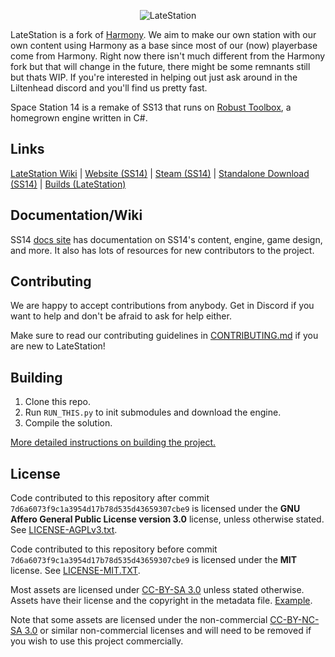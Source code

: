 <p align="center"> <img alt="LateStation" src="https://raw.githubusercontent.com/ReboundQ3/Late-station-14/refs/heads/master/Resources/Textures/Logo/logo.png" /></p>

LateStation is a fork of [Harmony](https://github.com/ss14-harmony/ss14-harmony). We aim to make our own station with our own content using Harmony as a base since most of our (now) playerbase come from Harmony.
Right now there isn't much different from the Harmony fork but that will change in the future, there might be some remnants still but thats WIP.
If you're interested in helping out just ask around in the Liltenhead discord and you'll find us pretty fast.

Space Station 14 is a remake of SS13 that runs on [Robust Toolbox](https://github.com/space-wizards/RobustToolbox), a homegrown engine written in C#.

## Links

[LateStation Wiki](http://wiki.lateStation14.com/) | [Website (SS14)](https://spacestation14.io/) | [Steam (SS14)](https://store.steampowered.com/app/1255460/Space_Station_14/) | [Standalone Download (SS14)](https://spacestation14.io/about/nightlies/) | [Builds (LateStation)](http://cdn.lateStation14.com/fork/lateStation/)

## Documentation/Wiki

SS14 [docs site](https://docs.spacestation14.io/) has documentation on SS14's content, engine, game design, and more. It also has lots of resources for new contributors to the project.

## Contributing

We are happy to accept contributions from anybody. Get in Discord if you want to help and don't be afraid to ask for help either.

Make sure to read our contributing guidelines in [CONTRIBUTING.md](/CONTRIBUTING.md) if you are new to LateStation!

## Building

1. Clone this repo.
2. Run `RUN_THIS.py` to init submodules and download the engine.
3. Compile the solution.

[More detailed instructions on building the project.](https://docs.spacestation14.com/en/general-development/setup.html)

## License

Code contributed to this repository after commit `7d6a6073f9c1a3954d17b78d535d43659307cbe9` is licensed under the **GNU Affero General Public License version 3.0** license, unless otherwise stated. See [LICENSE-AGPLv3.txt](LICENSE-AGPLv3.txt).

Code contributed to this repository before commit `7d6a6073f9c1a3954d17b78d535d43659307cbe9` is licensed under the **MIT** license.
See [LICENSE-MIT.TXT](LICENSE-MIT.txt).

Most assets are licensed under [CC-BY-SA 3.0](https://creativecommons.org/licenses/by-sa/3.0/) unless stated otherwise. Assets have their license and the copyright in the metadata file. [Example](https://github.com/lateStation14/lateStation14/blob/master/Resources/Textures/_LateStation/Clothing/Uniforms/Jumpsuit/hop_turtle.rsi/meta.json).

Note that some assets are licensed under the non-commercial [CC-BY-NC-SA 3.0](https://creativecommons.org/licenses/by-nc-sa/3.0/) or similar non-commercial licenses and will need to be removed if you wish to use this project commercially.
